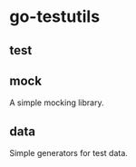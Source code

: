 go-testutils
============

test
----

mock
----

A simple mocking library.

data
----

Simple generators for test data.
